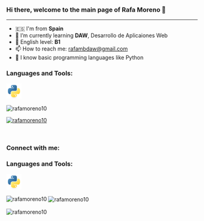 ### Hi there, welcome to the main page of **Rafa Moreno** 👋
---
- 🇪🇸 I'm from **Spain**
- 🌱 I’m currently learning **DAW**, Desarrollo de Aplicaiones Web
- 💬 English level: **B1**
- 📫 How to reach me: rafambdaw@gmail.com
- 👾 I know basic programming languages like Python
<h3 align="left">Languages and Tools:</h3>
<p align="left"> <a href="https://www.python.org" target="_blank" rel="noreferrer"> <img src="https://raw.githubusercontent.com/devicons/devicon/master/icons/python/python-original.svg" alt="python" width="40" height="40"/> </a> </p>
<p align="left"> <img src="https://komarev.com/ghpvc/?username=rafamoreno10&label=Profile%20views&color=0e75b6&style=flat" alt="rafamoreno10" /> </p>

<p align="left"> <a href="https://github.com/ryo-ma/github-profile-trophy"><img src="https://github-profile-trophy.vercel.app/?username=rafamoreno10" alt="rafamoreno10" /></a> </p>

<p align="left"> <a href="https://twitter.com/" target="blank"><img src="https://img.shields.io/twitter/follow/?logo=twitter&style=for-the-badge" alt="" /></a> </p>

<h3 align="left">Connect with me:</h3>
<p align="left">
</p>

<h3 align="left">Languages and Tools:</h3>
<p align="left"> <a href="https://www.python.org" target="_blank" rel="noreferrer"> <img src="https://raw.githubusercontent.com/devicons/devicon/master/icons/python/python-original.svg" alt="python" width="40" height="40"/> </a> </p>

<p><img align="left" src="https://github-readme-stats.vercel.app/api/top-langs?username=rafamoreno10&show_icons=true&locale=en&layout=compact" alt="rafamoreno10" /></p>

<p>&nbsp;<img align="center" src="https://github-readme-stats.vercel.app/api?username=rafamoreno10&show_icons=true&locale=en" alt="rafamoreno10" /></p>

<p><img align="center" src="https://github-readme-streak-stats.herokuapp.com/?user=rafamoreno10&" alt="rafamoreno10" /></p>


<!--
**RafaMoreno10/RafaMoreno10** is a ✨ _special_ ✨ repository because its `README.md` (this file) appears on your GitHub profile.

Here are some ideas to get you started:

- 🔭 I’m currently working on ...
- 🌱 I’m currently learning ...
- 👯 I’m looking to collaborate on ...
- 🤔 I’m looking for help with ...
- 💬 Ask me about ...
- 📫 How to reach me: ...
- 😄 Pronouns: ...
- ⚡ Fun fact: ...
-->
